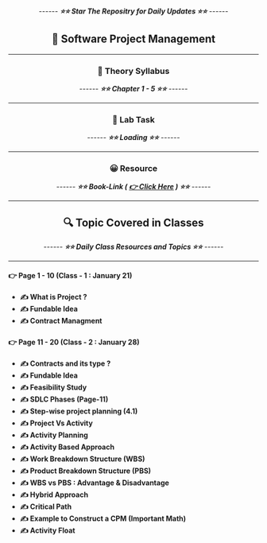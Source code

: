 <div align = "center">

*------ **⭐⭐ Star The Repositry for Daily Updates ⭐⭐** ------*

## 🍂 Software Project Management


</div>

<hr>

<div align = "center">

### 🍂 Theory Syllabus

*------ **⭐⭐ Chapter 1 - 5 ⭐⭐** ------*

<hr>

</div>


<div align = "center">

### 🎅 Lab Task

*------ **⭐⭐ Loading ⭐⭐** ------*

<hr>

</div>


<div align = "center">

### 😀 Resource

*------ **⭐⭐ Book-Link ( [ 👉 Click Here](./Book/SPM.pdf) ) ⭐⭐** ------*

<hr>

</div>



<div align = "center">

##  🔍 Topic Covered in Classes

*------ **⭐⭐ Daily Class Resources and Topics ⭐⭐** ------*

<hr>

</div>


#### 👉 Page 1 - 10 (Class - 1 : January 21)
 - **✍️ What is Project ?**
 - **✍️ Fundable Idea**
 - **✍️ Contract Managment**


#### 👉 Page 11 - 20 (Class - 2 : January 28)
 - **✍️ Contracts and its type ?**
 - **✍️ Fundable Idea**
 - **✍️ Feasibility Study**
 - **✍️ SDLC Phases (Page-11)**
 - **✍️ Step-wise project planning (4.1)**
 - **✍️ Project Vs Activity**
 - **✍️ Activity Planning**
 - **✍️ Activity Based Approach**
 - **✍️ Work Breakdown Structure (WBS)**
 - **✍️ Product Breakdown Structure (PBS)**
 - **✍️ WBS vs PBS : Advantage & Disadvantage**
 - **✍️ Hybrid Approach**
 - **✍️ Critical Path**
 - **✍️ Example to Construct a CPM (Important Math)**
 - **✍️ Activity Float**

